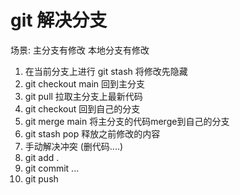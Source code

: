 # git 解决分支
场景:
  主分支有修改 
  本地分支有修改 

1. 在当前分支上进行 git stash  将修改先隐藏
2. git checkout main  回到主分支
3. git pull  拉取主分支上最新代码
4. git checkout <your branch name>  回到自己的分支
5. git merge main 将主分支的代码merge到自己的分支
6. git stash pop  释放之前修改的内容
7. 手动解决冲突 (删代码....)
8. git add .
9. git commit ...
10. git push

